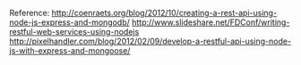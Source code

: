 

Reference:
http://coenraets.org/blog/2012/10/creating-a-rest-api-using-node-js-express-and-mongodb/
http://www.slideshare.net/FDConf/writing-restful-web-services-using-nodejs
http://pixelhandler.com/blog/2012/02/09/develop-a-restful-api-using-node-js-with-express-and-mongoose/